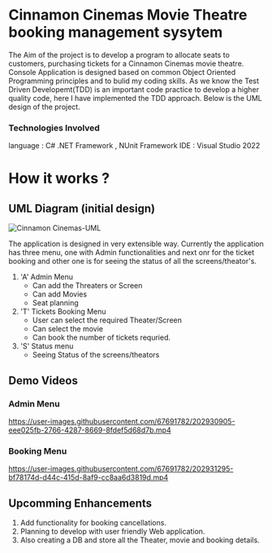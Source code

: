 ﻿# Cinnamon Cinemas Movie Theatre booking management sysytem

The Aim of the project is to develop a program to allocate seats to customers, purchasing tickets for a Cinnamon Cinemas movie theatre. Console Application is designed based on common Object Oriented Programming principles and to bulid my coding skills. As we know the Test Driven Developemt(TDD) is an important code practice to develop a higher quality code, here I have implemented the TDD approach.
Below is the UML design of the project.

### Technologies Involved
language : C# .NET Framework , NUnit Framework
IDE      : Visual Studio 2022
# How it works ?
## UML Diagram (initial design)
![Cinnamon Cinemas-UML](https://user-images.githubusercontent.com/67691782/202930132-0e17a6d7-ed1b-4102-88c1-f13239d789ad.svg)

The application is designed in very extensible way.
Currently the application has three menu, one with Admin functionalities and next onr for the ticket booking and other one is for seeing the status of all the screens/theator's.
1. 'A' Admin Menu
    * Can add the Threaters or Screen
    * Can add Movies
    * Seat planning
2. 'T' Tickets Booking Menu
    * User can select the required Theater/Screen
    * Can select the movie
    * Can book the number of tickets requried.
3. 'S' Status menu
     * Seeing Status of the screens/theators
    
## Demo Videos
   ### Admin Menu
https://user-images.githubusercontent.com/67691782/202930905-eee025fb-2766-4287-8669-8fdef5d68d7b.mp4

   ### Booking Menu
https://user-images.githubusercontent.com/67691782/202931295-bf78174d-d44c-415d-8af9-cc8aa6d3819d.mp4


## Upcomming Enhancements
1. Add functionality for booking cancellations.
2. Planning to develop with user friendly Web application.
3. Also creating a DB and store all the Theater, movie and booking details.
